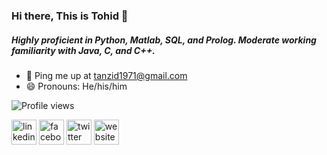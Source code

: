 ### Hi there, This is Tohid 👋

##### Highly proficient in Python, Matlab, SQL, and Prolog. Moderate working familiarity with Java, C, and C++.

- 💬 Ping me up at tanzid1971@gmail.com 
- 😄 Pronouns: He/his/him

![Profile views](https://gpvc.arturio.dev/fallenAmber) 

[<img src='https://cdn.jsdelivr.net/npm/simple-icons@3.0.1/icons/linkedin.svg' alt='linkedin' height='40'>](https://www.linkedin.com/in/https://www.linkedin.com/in/tohid321//)  [<img src='https://cdn.jsdelivr.net/npm/simple-icons@3.0.1/icons/facebook.svg' alt='facebook' height='40'>](https://www.facebook.com/https://www.facebook.com/tohid.321/)  [<img src='https://cdn.jsdelivr.net/npm/simple-icons@3.0.1/icons/twitter.svg' alt='twitter' height='40'>](https://twitter.com/https://twitter.com/tohid321)  [<img src='https://cdn.jsdelivr.net/npm/simple-icons@3.0.1/icons/icloud.svg' alt='website' height='40'>](sites.google.com/view/fallenamber) 

<!--[![Top Langs](https://github-readme-stats.vercel.app/api/top-langs/?username=fallenAmber)](https://github.com/anuraghazra/github-readme-stats)

![GitHub stats](https://github-readme-stats.vercel.app/api?username=fallenAmber&show_icons=true) 

<!--[GitHub streak stats](https://streak-stats.demolab.com/?user=fallenAmber)

<h1> Hello Fellow < Developers/ >! <img src = "https://raw.githubusercontent.com/MartinHeinz/MartinHeinz/master/wave.gif" width = 30px> </h1>
<p align='center'>
</p>

| ![Top Langs](https://github-readme-stats.vercel.app/api/top-langs/?username=Aditya664&theme=tokyonight) | ![Github Stars](https://github-readme-stats.vercel.app/api?username=Aditya664&show_icons=true&locale=en&count_private=true&hide_rank=true&custom_title=My%20GitHub%20Stats&disable_animations=true&theme=tokyonight) |

 
